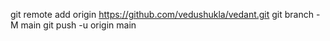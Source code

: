 git remote add origin https://github.com/vedushukla/vedant.git
git branch -M main
git push -u origin main
